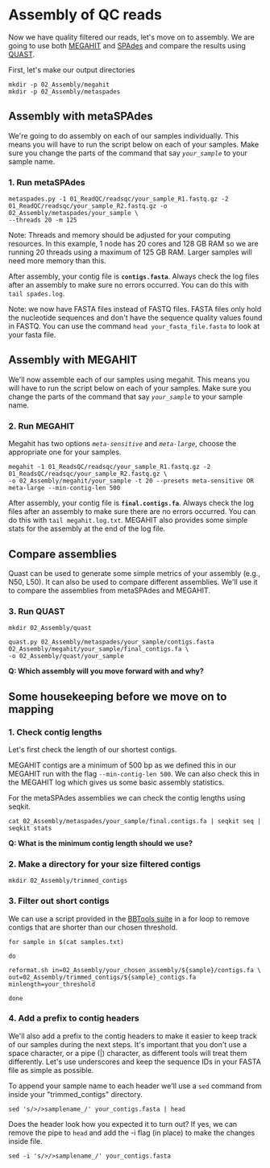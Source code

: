 # Assembly of QC reads

Now we have quality filtered our reads, let's move on to assembly. We are going to use both [MEGAHIT](https://github.com/voutcn/megahit) and [SPAdes](https://github.com/ablab/spades) and compare the results using [QUAST](https://quast.sourceforge.net).

First, let's make our output directories
```
mkdir -p 02_Assembly/megahit
mkdir -p 02_Assembly/metaspades
```

## Assembly with metaSPAdes

We're going to do assembly on each of our samples individually. This means you will have to run the script below on each of your samples. Make sure you change the parts of the command that say *`your_sample`* to your sample name.

### 1. Run metaSPAdes
```
metaspades.py -1 01_ReadQC/readsqc/your_sample_R1.fastq.gz -2 01_ReadQC/readsqc/your_sample_R2.fastq.gz -o 02_Assembly/metaspades/your_sample \
--threads 20 -m 125
```
Note: Threads and memory should be adjusted for your computing resources. In this example, 1 node has 20 cores and 128 GB RAM so we are running 20 threads using a maximum of 125 GB RAM. Larger samples will need more memory than this.

After assembly, your contig file is **`contigs.fasta`**.
Always check the log files after an assembly to make sure no errors occurred. You can do this with `tail spades.log`.

Note: we now have FASTA files instead of FASTQ files. FASTA files only hold the nucleotide sequences and don't have the sequence quality values found in FASTQ. You can use the command `head your_fasta_file.fasta` to look at your fasta file.

## Assembly with MEGAHIT

We'll now assemble each of our samples using megahit. This means you will have to run the script below on each of your samples. Make sure you change the parts of the command that say *`your_sample`* to your sample name.

### 2. Run MEGAHIT

Megahit has two options *`meta-sensitive`* and *`meta-large`*, choose the appropriate one for your samples. 

```
megahit -1 01_ReadsQC/readsqc/your_sample_R1.fastq.gz -2 01_ReadsQC/readsqc/your_sample_R2.fastq.gz \
-o 02_Assembly/megahit/your_sample -t 20 --presets meta-sensitive OR meta-large --min-contig-len 500
```

After assembly, your contig file is **`final.contigs.fa`**.
Always check the log files after an assembly to make sure there are no errors occurred. You can do this with `tail megahit.log.txt`. MEGAHIT also provides some simple stats for the assembly at the end of the log file.

## Compare assemblies
Quast can be used to generate some simple metrics of your assembly (e.g., N50, L50). It can also be used to compare different assemblies. We'll use it to compare the assemblies from metaSPAdes and MEGAHIT.

### 3. Run QUAST

```
mkdir 02_Assembly/quast

quast.py 02_Assembly/metaspades/your_sample/contigs.fasta 02_Assembly/megahit/your_sample/final_contigs.fa \
-o 02_Assembly/quast/your_sample
```
**Q: Which assembly will you move forward with and why?**

## Some housekeeping before we move on to mapping

### 1. Check contig lengths
Let's first check the length of our shortest contigs. 

MEGAHIT contigs are a minimum of 500 bp as we defined this in our MEGAHIT run with the flag `--min-contig-len 500`. We can also check this in the MEGAHIT log which gives us some basic assembly statistics. 

For the metaSPAdes assemblies we can check the contig lengths using seqkit.

```
cat 02_Assembly/metaspades/your_sample/final.contigs.fa | seqkit seq | seqkit stats
```

**Q: What is the minimum contig length should we use?**

### 2. Make a directory for your size filtered contigs
```
mkdir 02_Assembly/trimmed_contigs
```

### 3. Filter out short contigs

We can use a script provided in the [BBTools suite](https://anaconda.org/bioconda/bbmap) in a for loop to remove contigs that are shorter than our chosen threshold. 

```
for sample in $(cat samples.txt)

do

reformat.sh in=02_Assembly/your_chosen_assembly/${sample}/contigs.fa \
out=02_Assembly/trimmed_contigs/${sample}_contigs.fa minlength=your_threshold

done
```

### 4. Add a prefix to contig headers
We'll also add a prefix to the contig headers to make it easier to keep track of our samples during the next steps. It's important that you don't use a space character, or a pipe (|) character, as different tools will treat them differently. Let's use underscores and keep the sequence IDs in your FASTA file as simple as possible.

To append your sample name to each header we'll use a `sed` command from inside your "trimmed_contigs" directory.

```
sed 's/>/>samplename_/' your_contigs.fasta | head
```

Does the header look how you expected it to turn out? If yes, we can remove the pipe to `head` and add the -i flag (in place) to make the changes inside file.
```
sed -i 's/>/>samplename_/' your_contigs.fasta
```
